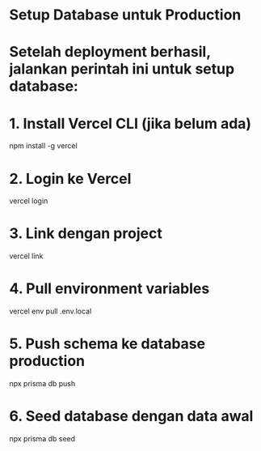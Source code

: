 # Setup Database untuk Production

# Setelah deployment berhasil, jalankan perintah ini untuk setup database:

# 1. Install Vercel CLI (jika belum ada)
npm install -g vercel

# 2. Login ke Vercel
vercel login

# 3. Link dengan project
vercel link

# 4. Pull environment variables
vercel env pull .env.local

# 5. Push schema ke database production
npx prisma db push

# 6. Seed database dengan data awal
npx prisma db seed
